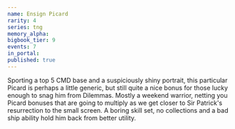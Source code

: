 ```yaml
---
name: Ensign Picard
rarity: 4
series: tng
memory_alpha:
bigbook_tier: 9
events: 7
in_portal:
published: true
---
```


Sporting a top 5 CMD base and a suspiciously shiny portrait, this particular Picard is perhaps a little generic, but still quite a nice bonus for those lucky enough to snag him from Dilemmas. Mostly a weekend warrior, netting you Picard bonuses that are going to multiply as we get closer to Sir Patrick's resurrection to the small screen. A boring skill set, no collections and a bad ship ability hold him back from better utility.
